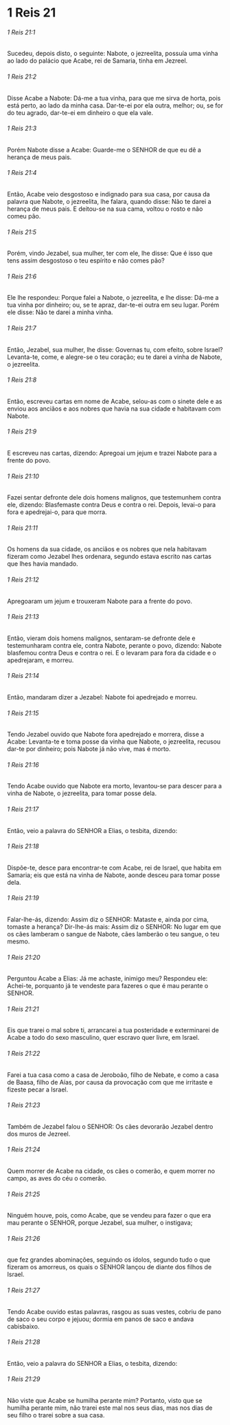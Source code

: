 # 1 Reis 21

###### 1 Reis 21:1

Sucedeu, depois disto, o seguinte: Nabote, o jezreelita, possuía uma vinha ao lado do palácio que Acabe, rei de Samaria, tinha em Jezreel.

###### 1 Reis 21:2

Disse Acabe a Nabote: Dá-me a tua vinha, para que me sirva de horta, pois está perto, ao lado da minha casa. Dar-te-ei por ela outra, melhor; ou, se for do teu agrado, dar-te-ei em dinheiro o que ela vale.

###### 1 Reis 21:3

Porém Nabote disse a Acabe: Guarde-me o SENHOR de que eu dê a herança de meus pais.

###### 1 Reis 21:4

Então, Acabe veio desgostoso e indignado para sua casa, por causa da palavra que Nabote, o jezreelita, lhe falara, quando disse: Não te darei a herança de meus pais. E deitou-se na sua cama, voltou o rosto e não comeu pão.

###### 1 Reis 21:5

Porém, vindo Jezabel, sua mulher, ter com ele, lhe disse: Que é isso que tens assim desgostoso o teu espírito e não comes pão?

###### 1 Reis 21:6

Ele lhe respondeu: Porque falei a Nabote, o jezreelita, e lhe disse: Dá-me a tua vinha por dinheiro; ou, se te apraz, dar-te-ei outra em seu lugar. Porém ele disse: Não te darei a minha vinha.

###### 1 Reis 21:7

Então, Jezabel, sua mulher, lhe disse: Governas tu, com efeito, sobre Israel? Levanta-te, come, e alegre-se o teu coração; eu te darei a vinha de Nabote, o jezreelita.

###### 1 Reis 21:8

Então, escreveu cartas em nome de Acabe, selou-as com o sinete dele e as enviou aos anciãos e aos nobres que havia na sua cidade e habitavam com Nabote.

###### 1 Reis 21:9

E escreveu nas cartas, dizendo: Apregoai um jejum e trazei Nabote para a frente do povo.

###### 1 Reis 21:10

Fazei sentar defronte dele dois homens malignos, que testemunhem contra ele, dizendo: Blasfemaste contra Deus e contra o rei. Depois, levai-o para fora e apedrejai-o, para que morra.

###### 1 Reis 21:11

Os homens da sua cidade, os anciãos e os nobres que nela habitavam fizeram como Jezabel lhes ordenara, segundo estava escrito nas cartas que lhes havia mandado.

###### 1 Reis 21:12

Apregoaram um jejum e trouxeram Nabote para a frente do povo.

###### 1 Reis 21:13

Então, vieram dois homens malignos, sentaram-se defronte dele e testemunharam contra ele, contra Nabote, perante o povo, dizendo: Nabote blasfemou contra Deus e contra o rei. E o levaram para fora da cidade e o apedrejaram, e morreu.

###### 1 Reis 21:14

Então, mandaram dizer a Jezabel: Nabote foi apedrejado e morreu.

###### 1 Reis 21:15

Tendo Jezabel ouvido que Nabote fora apedrejado e morrera, disse a Acabe: Levanta-te e toma posse da vinha que Nabote, o jezreelita, recusou dar-te por dinheiro; pois Nabote já não vive, mas é morto.

###### 1 Reis 21:16

Tendo Acabe ouvido que Nabote era morto, levantou-se para descer para a vinha de Nabote, o jezreelita, para tomar posse dela.

###### 1 Reis 21:17

Então, veio a palavra do SENHOR a Elias, o tesbita, dizendo:

###### 1 Reis 21:18

Dispõe-te, desce para encontrar-te com Acabe, rei de Israel, que habita em Samaria; eis que está na vinha de Nabote, aonde desceu para tomar posse dela.

###### 1 Reis 21:19

Falar-lhe-ás, dizendo: Assim diz o SENHOR: Mataste e, ainda por cima, tomaste a herança? Dir-lhe-ás mais: Assim diz o SENHOR: No lugar em que os cães lamberam o sangue de Nabote, cães lamberão o teu sangue, o teu mesmo.

###### 1 Reis 21:20

Perguntou Acabe a Elias: Já me achaste, inimigo meu? Respondeu ele: Achei-te, porquanto já te vendeste para fazeres o que é mau perante o SENHOR.

###### 1 Reis 21:21

Eis que trarei o mal sobre ti, arrancarei a tua posteridade e exterminarei de Acabe a todo do sexo masculino, quer escravo quer livre, em Israel.

###### 1 Reis 21:22

Farei a tua casa como a casa de Jeroboão, filho de Nebate, e como a casa de Baasa, filho de Aías, por causa da provocação com que me irritaste e fizeste pecar a Israel.

###### 1 Reis 21:23

Também de Jezabel falou o SENHOR: Os cães devorarão Jezabel dentro dos muros de Jezreel.

###### 1 Reis 21:24

Quem morrer de Acabe na cidade, os cães o comerão, e quem morrer no campo, as aves do céu o comerão.

###### 1 Reis 21:25

Ninguém houve, pois, como Acabe, que se vendeu para fazer o que era mau perante o SENHOR, porque Jezabel, sua mulher, o instigava;

###### 1 Reis 21:26

que fez grandes abominações, seguindo os ídolos, segundo tudo o que fizeram os amorreus, os quais o SENHOR lançou de diante dos filhos de Israel.

###### 1 Reis 21:27

Tendo Acabe ouvido estas palavras, rasgou as suas vestes, cobriu de pano de saco o seu corpo e jejuou; dormia em panos de saco e andava cabisbaixo.

###### 1 Reis 21:28

Então, veio a palavra do SENHOR a Elias, o tesbita, dizendo:

###### 1 Reis 21:29

Não viste que Acabe se humilha perante mim? Portanto, visto que se humilha perante mim, não trarei este mal nos seus dias, mas nos dias de seu filho o trarei sobre a sua casa.

